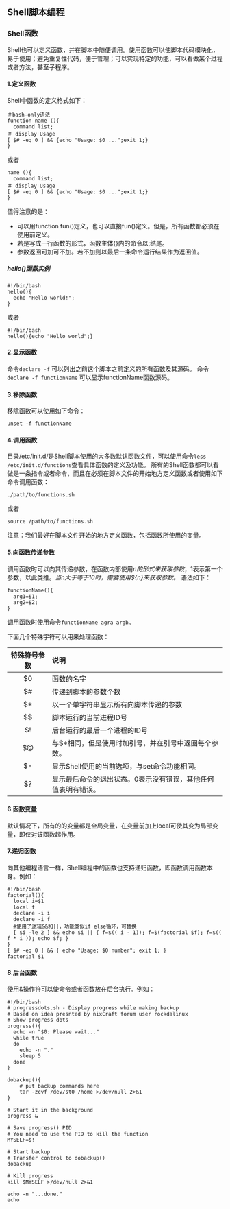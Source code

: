 ## Shell脚本编程

### Shell函数

Shell也可以定义函数，并在脚本中随便调用。使用函数可以使脚本代码模块化，易于使用；避免重复性代码，便于管理；可以实现特定的功能，可以看做某个过程或者方法，甚至子程序。

#### 1.定义函数

Shell中函数的定义格式如下：

```
＃bash-only语法
function name (){
  command list;
＃ display Usage
[ $# -eq 0 ] && {echo "Usage: $0 ...";exit 1;}
}
```
或者
```
name (){
  command list;
＃ display Usage
[ $# -eq 0 ] && {echo "Usage: $0 ...";exit 1;}
}
```
值得注意的是：

- 可以用function fun()定义，也可以直接fun()定义。但是，所有函数都必须在使用前定义。
- 若是写成一行函数的形式，函数主体{}内的命令以;结尾。
- 参数返回可加可不加。若不加则以最后一条命令运行结果作为返回值。

##### hello()函数实例

```
#!/bin/bash
hello(){
  echo "Hello world!";
}
```
或者
```
#!/bin/bash
hello(){echo "Hello world";}
```

#### 2.显示函数

命令`declare -f`
可以列出之前这个脚本之前定义的所有函数及其源码。
命令`declare -f functionName`
可以显示functionName函数源码。

#### 3.移除函数

移除函数可以使用如下命令：

```
unset -f functionName
```

#### 4.调用函数

目录/etc/init.d/是Shell脚本使用的大多数默认函数文件，可以使用命令`less /etc/init.d/functions`查看具体函数的定义及功能。
所有的Shell函数都可以看做是一条指令或者命令，而且在必须在脚本文件的开始地方定义函数或者使用如下命令调用函数：

```
./path/to/functions.sh
```
或者
```
source /path/to/functions.sh
```
注意：我们最好在脚本文件开始的地方定义函数，包括函数所使用的变量。

#### 5.向函数传递参数

调用函数时可以向其传递参数，在函数内部使用$n的形式来获取参数，$1表示第一个参数，以此类推。_当n大于等于10时，需要使用${n}来获取参数。_
语法如下：
```
functionName(){
  arg1=$1;
  arg2=$2;
}
```
调用函数时使用命令`functionName agra argb`。

下面几个特殊字符可以用来处理函数：

|特殊符号参数|说明|
|:----:|:-----|
|$0|函数的名字|
|$#|传递到脚本的参数个数|
|$*|以一个单字符串显示所有向脚本传递的参数|
|$$|脚本运行的当前进程ID号|
|$!|后台运行的最后一个进程的ID号|
|$@|与$*相同，但是使用时加引号，并在引号中返回每个参数。|
|$-|显示Shell使用的当前选项，与set命令功能相同。|
|$?|显示最后命令的退出状态。0表示没有错误，其他任何值表明有错误。|

#### 6.函数变量

默认情况下，所有的的变量都是全局变量，在变量前加上local可使其变为局部变量，即仅对该函数起作用。

#### 7.递归函数

向其他编程语言一样，Shell编程中的函数也支持递归函数，即函数调用函数本身。例如：

```
#!/bin/bash
factorial(){
  local i=$1
  local f
  declare -i i
  declare -i f
  #使用了逻辑&&和||，功能类似if else循环，可替换
  [ $i -le 2 ] && echo $i || { f=$(( i - 1)); f=$(factorial $f); f=$(( f * i )); echo $f; }
}
[ $# -eq 0 ] && { echo "Usage: $0 number"; exit 1; }
factorial $1
```

#### 8.后台函数
使用&操作符可以使命令或者函数放在后台执行。例如：

```
#!/bin/bash
# progressdots.sh - Display progress while making backup
# Based on idea presnted by nixCraft forum user rockdalinux
# Show progress dots
progress(){
  echo -n "$0: Please wait..."
  while true
  do
    echo -n "."
    sleep 5
  done
}

dobackup(){
    # put backup commands here
    tar -zcvf /dev/st0 /home >/dev/null 2>&1
}

# Start it in the background
progress &

# Save progress() PID
# You need to use the PID to kill the function
MYSELF=$!

# Start backup
# Transfer control to dobackup()
dobackup

# Kill progress
kill $MYSELF >/dev/null 2>&1

echo -n "...done."
echo
```
